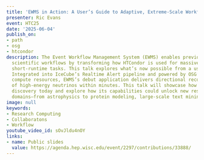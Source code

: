 ```yaml
---
title: 'EWMS in Action: A User’s Guide to Adaptive, Extreme-Scale Workflows'
presenter: Ric Evans
event: HTC25
date: '2025-06-04'
publish_on:
- path
- osg
- htcondor
description: The Event Workflow Management System (EWMS) enables previously impractical
  scientific workflows by transforming how HTCondor is used for massively parallel,
  short-runtime tasks. This talk explores what’s now possible from a user’s perspective.
  Integrated into IceCube’s Realtime Alert pipeline and powered by OSG’s national-scale
  compute resources, EWMS’s debut application delivers directional reconstructions
  of high-energy neutrinos within minutes. This talk will showcase how EWMS is accelerating
  discovery today and explore how its capabilities could unlock new research across
  domains—from astrophysics to protein modeling, large-scale text mining, and beyond.
image: null
keywords:
- Research Computing
- Collaboratons
- Workflow
youtube_video_id: sOvJldu4nOY
links:
- name: Public slides
  value: https://agenda.hep.wisc.edu/event/2297/contributions/33888/
---
```

